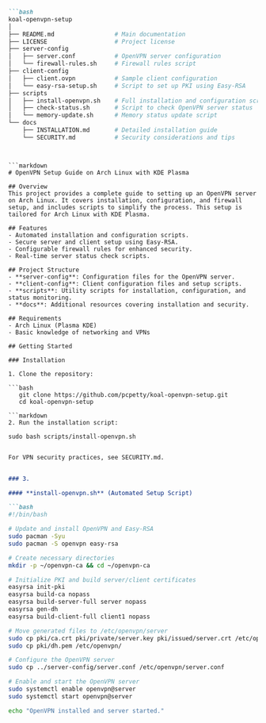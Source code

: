 ```markdown

```bash
koal-openvpn-setup
│
├── README.md                 # Main documentation
├── LICENSE                   # Project license
├── server-config
│   ├── server.conf           # OpenVPN server configuration
│   └── firewall-rules.sh     # Firewall rules script
├── client-config
│   ├── client.ovpn           # Sample client configuration
│   └── easy-rsa-setup.sh     # Script to set up PKI using Easy-RSA
├── scripts
│   ├── install-openvpn.sh    # Full installation and configuration script
│   ├── check-status.sh       # Script to check OpenVPN server status
│   └── memory-update.sh      # Memory status update script
└── docs
    ├── INSTALLATION.md       # Detailed installation guide
    └── SECURITY.md           # Security considerations and tips

```
```


```markdown
# OpenVPN Setup Guide on Arch Linux with KDE Plasma

## Overview
This project provides a complete guide to setting up an OpenVPN server on Arch Linux. It covers installation, configuration, and firewall setup, and includes scripts to simplify the process. This setup is tailored for Arch Linux with KDE Plasma.

## Features
- Automated installation and configuration scripts.
- Secure server and client setup using Easy-RSA.
- Configurable firewall rules for enhanced security.
- Real-time server status check scripts.

## Project Structure
- **server-config**: Configuration files for the OpenVPN server.
- **client-config**: Client configuration files and setup scripts.
- **scripts**: Utility scripts for installation, configuration, and status monitoring.
- **docs**: Additional resources covering installation and security.

## Requirements
- Arch Linux (Plasma KDE)
- Basic knowledge of networking and VPNs

## Getting Started

### Installation

1. Clone the repository:

```bash
   git clone https://github.com/pcpetty/koal-openvpn-setup.git
   cd koal-openvpn-setup
```
```
```markdown
2. Run the installation script:

sudo bash scripts/install-openvpn.sh

```

```markdown

For VPN security practices, see SECURITY.md.


### 3.

#### **install-openvpn.sh** (Automated Setup Script)

```bash
#!/bin/bash

# Update and install OpenVPN and Easy-RSA
sudo pacman -Syu
sudo pacman -S openvpn easy-rsa

# Create necessary directories
mkdir -p ~/openvpn-ca && cd ~/openvpn-ca

# Initialize PKI and build server/client certificates
easyrsa init-pki
easyrsa build-ca nopass
easyrsa build-server-full server nopass
easyrsa gen-dh
easyrsa build-client-full client1 nopass

# Move generated files to /etc/openvpn/server
sudo cp pki/ca.crt pki/private/server.key pki/issued/server.crt /etc/openvpn/
sudo cp pki/dh.pem /etc/openvpn/

# Configure the OpenVPN server
sudo cp ../server-config/server.conf /etc/openvpn/server.conf

# Enable and start the OpenVPN server
sudo systemctl enable openvpn@server
sudo systemctl start openvpn@server

echo "OpenVPN installed and server started."
```

```



